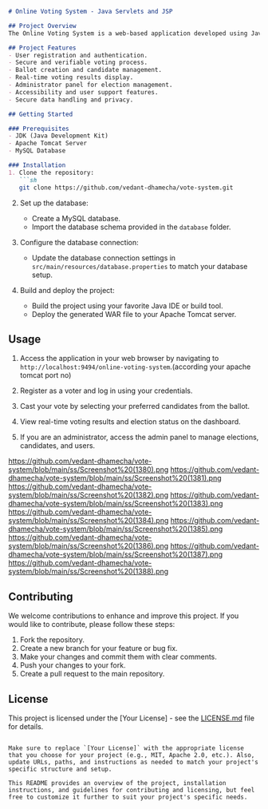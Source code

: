 ```markdown
# Online Voting System - Java Servlets and JSP

## Project Overview
The Online Voting System is a web-based application developed using Java Servlets and JSP (JavaServer Pages). It allows users to cast their votes securely and efficiently in various elections. This README provides an overview of the project and essential information for setup and usage.

## Project Features
- User registration and authentication.
- Secure and verifiable voting process.
- Ballot creation and candidate management.
- Real-time voting results display.
- Administrator panel for election management.
- Accessibility and user support features.
- Secure data handling and privacy.

## Getting Started

### Prerequisites
- JDK (Java Development Kit)
- Apache Tomcat Server
- MySQL Database

### Installation
1. Clone the repository:
   ```sh
   git clone https://github.com/vedant-dhamecha/vote-system.git
   ```

2. Set up the database:
   - Create a MySQL database.
   - Import the database schema provided in the `database` folder.

3. Configure the database connection:
   - Update the database connection settings in `src/main/resources/database.properties` to match your database setup.

4. Build and deploy the project:
   - Build the project using your favorite Java IDE or build tool.
   - Deploy the generated WAR file to your Apache Tomcat server.

## Usage
1. Access the application in your web browser by navigating to `http://localhost:9494/online-voting-system`.(according your apache tomcat port no)

2. Register as a voter and log in using your credentials.

3. Cast your vote by selecting your preferred candidates from the ballot.

4. View real-time voting results and election status on the dashboard.

5. If you are an administrator, access the admin panel to manage elections, candidates, and users.

https://github.com/vedant-dhamecha/vote-system/blob/main/ss/Screenshot%20(1380).png
https://github.com/vedant-dhamecha/vote-system/blob/main/ss/Screenshot%20(1381).png
https://github.com/vedant-dhamecha/vote-system/blob/main/ss/Screenshot%20(1382).png
https://github.com/vedant-dhamecha/vote-system/blob/main/ss/Screenshot%20(1383).png
https://github.com/vedant-dhamecha/vote-system/blob/main/ss/Screenshot%20(1384).png
https://github.com/vedant-dhamecha/vote-system/blob/main/ss/Screenshot%20(1385).png
https://github.com/vedant-dhamecha/vote-system/blob/main/ss/Screenshot%20(1386).png
https://github.com/vedant-dhamecha/vote-system/blob/main/ss/Screenshot%20(1387).png
https://github.com/vedant-dhamecha/vote-system/blob/main/ss/Screenshot%20(1388).png

## Contributing
We welcome contributions to enhance and improve this project. If you would like to contribute, please follow these steps:
1. Fork the repository.
2. Create a new branch for your feature or bug fix.
3. Make your changes and commit them with clear comments.
4. Push your changes to your fork.
5. Create a pull request to the main repository.

## License
This project is licensed under the [Your License] - see the [LICENSE.md](LICENSE.md) file for details.
```

Make sure to replace `[Your License]` with the appropriate license that you choose for your project (e.g., MIT, Apache 2.0, etc.). Also, update URLs, paths, and instructions as needed to match your project's specific structure and setup.

This README provides an overview of the project, installation instructions, and guidelines for contributing and licensing, but feel free to customize it further to suit your project's specific needs.

